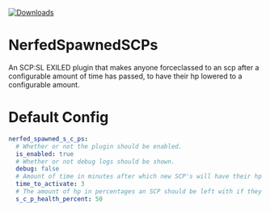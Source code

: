 <a href="https://github.com/Mikihero/NerfedSpawnedSCPs/releases"><img src="https://img.shields.io/github/downloads/Mikihero/NerfedSpawnedSCPs/total?label=Downloads" alt="Downloads"></a>
# NerfedSpawnedSCPs
An SCP:SL EXILED plugin that makes anyone forceclassed to an scp after a configurable amount of time has passed, to have their hp lowered to a configurable amount.
# Default Config
```yaml
nerfed_spawned_s_c_ps:
  # Whether or not the plugin should be enabled.
  is_enabled: true
  # Whether or not debug logs should be shown.
  debug: false
  # Amount of time in minutes after which new SCP's will have their hp lowered. Default: 3
  time_to_activate: 3
  # The amount of hp in percentages an SCP should be left with if they are spawned in late. Default: 50
  s_c_p_health_percent: 50
```
